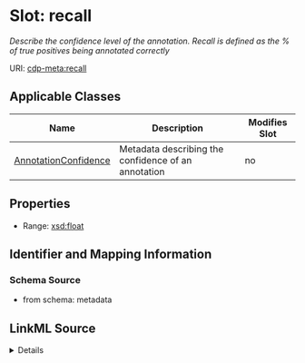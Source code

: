 

# Slot: recall


_Describe the confidence level of the annotation. Recall is defined as the % of true positives being annotated correctly_



URI: [cdp-meta:recall](metadatarecall)



<!-- no inheritance hierarchy -->





## Applicable Classes

| Name | Description | Modifies Slot |
| --- | --- | --- |
| [AnnotationConfidence](AnnotationConfidence.md) | Metadata describing the confidence of an annotation |  no  |







## Properties

* Range: [xsd:float](http://www.w3.org/2001/XMLSchema#float)





## Identifier and Mapping Information







### Schema Source


* from schema: metadata




## LinkML Source

<details>
```yaml
name: recall
description: Describe the confidence level of the annotation. Recall is defined as
  the % of true positives being annotated correctly
from_schema: metadata
exact_mappings:
- cdp-common:annotation_confidence_recall
rank: 1000
alias: recall
owner: AnnotationConfidence
domain_of:
- AnnotationConfidence
range: float
inlined: true
inlined_as_list: true

```
</details>